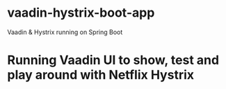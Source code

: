 # vaadin-hystrix-boot-app
Vaadin &amp; Hystrix running on Spring Boot

<h1>Running Vaadin UI to show, test and play around with Netflix Hystrix</h1>
